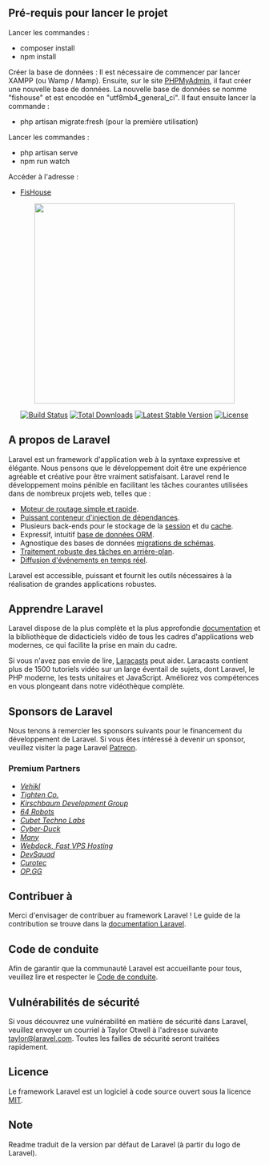 ## Pré-requis pour lancer le projet 

Lancer les commandes : 
- composer install 
- npm install 

Créer la base de données :
Il est nécessaire de commencer par lancer XAMPP (ou Wamp / Mamp).
Ensuite, sur le site [PHPMyAdmin](http://localhost/phpmyadmin/), il faut créer une nouvelle base de données.
La nouvelle base de données se nomme "fishouse" et est encodée en "utf8mb4_general_ci".
Il faut ensuite lancer la commande : 
- php artisan migrate:fresh (pour la première utilisation)

Lancer les commandes : 
- php artisan serve
- npm run watch

Accéder à l'adresse :
- [FisHouse](http://127.0.0.1:8000/)

<p align="center"><a href="https://laravel.com" target="_blank"><img src="https://raw.githubusercontent.com/laravel/art/master/logo-lockup/5%20SVG/2%20CMYK/1%20Full%20Color/laravel-logolockup-cmyk-red.svg" width="400"></a></p>

<p align="center">
<a href="https://travis-ci.org/laravel/framework"><img src="https://travis-ci.org/laravel/framework.svg" alt="Build Status"></a>
<a href="https://packagist.org/packages/laravel/framework"><img src="https://img.shields.io/packagist/dt/laravel/framework" alt="Total Downloads"></a>
<a href="https://packagist.org/packages/laravel/framework"><img src="https://img.shields.io/packagist/v/laravel/framework" alt="Latest Stable Version"></a>
<a href="https://packagist.org/packages/laravel/framework"><img src="https://img.shields.io/packagist/l/laravel/framework" alt="License"></a>
</p>

## A propos de Laravel

Laravel est un framework d'application web à la syntaxe expressive et élégante. Nous pensons que le développement doit être une expérience agréable et créative pour être vraiment satisfaisant. Laravel rend le développement moins pénible en facilitant les tâches courantes utilisées dans de nombreux projets web, telles que :

- [Moteur de routage simple et rapide](https://laravel.com/docs/routing).
- [Puissant conteneur d'injection de dépendances](https://laravel.com/docs/container).
- Plusieurs back-ends pour le stockage de la [session](https://laravel.com/docs/session) et du [cache](https://laravel.com/docs/cache).
- Expressif, intuitif [base de données ORM](https://laravel.com/docs/eloquent).
- Agnostique des bases de données [migrations de schémas](https://laravel.com/docs/migrations).
- [Traitement robuste des tâches en arrière-plan](https://laravel.com/docs/queues).
- [Diffusion d'événements en temps réel](https://laravel.com/docs/broadcasting).

Laravel est accessible, puissant et fournit les outils nécessaires à la réalisation de grandes applications robustes.

## Apprendre Laravel

Laravel dispose de la plus complète et la plus approfondie [documentation](https://laravel.com/docs) et la bibliothèque de didacticiels vidéo de tous les cadres d'applications web modernes, ce qui facilite la prise en main du cadre.

Si vous n'avez pas envie de lire, [Laracasts](https://laracasts.com) peut aider. Laracasts contient plus de 1500 tutoriels vidéo sur un large éventail de sujets, dont Laravel, le PHP moderne, les tests unitaires et JavaScript. Améliorez vos compétences en vous plongeant dans notre vidéothèque complète.

## Sponsors de Laravel

Nous tenons à remercier les sponsors suivants pour le financement du développement de Laravel. Si vous êtes intéressé à devenir un sponsor, veuillez visiter la page Laravel [Patreon](https://patreon.com/taylorotwell).

### Premium Partners

- *[Vehikl](https://vehikl.com/)*
- *[Tighten Co.](https://tighten.co)*
- *[Kirschbaum Development Group](https://kirschbaumdevelopment.com)*
- *[64 Robots](https://64robots.com)*
- *[Cubet Techno Labs](https://cubettech.com)*
- *[Cyber-Duck](https://cyber-duck.co.uk)*
- *[Many](https://www.many.co.uk)*
- *[Webdock, Fast VPS Hosting](https://www.webdock.io/en)*
- *[DevSquad](https://devsquad.com)*
- *[Curotec](https://www.curotec.com/)*
- *[OP.GG](https://op.gg)*

##  Contribuer à

Merci d'envisager de contribuer au framework Laravel ! Le guide de la contribution se trouve dans la [documentation Laravel](https://laravel.com/docs/contributions).

## Code de conduite

Afin de garantir que la communauté Laravel est accueillante pour tous, veuillez lire et respecter le [Code de conduite](https://laravel.com/docs/contributions#code-of-conduct).

## Vulnérabilités de sécurité

Si vous découvrez une vulnérabilité en matière de sécurité dans Laravel, veuillez envoyer un courriel à Taylor Otwell à l'adresse suivante [taylor@laravel.com](mailto:taylor@laravel.com). Toutes les failles de sécurité seront traitées rapidement.

## Licence

Le framework Laravel est un logiciel à code source ouvert sous la licence [MIT](https://opensource.org/licenses/MIT).

## Note 

Readme traduit de la version par défaut de Laravel (à partir du logo de Laravel).